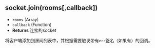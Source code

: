 ## socket.join(rooms[,callback])

- `rooms` (Array)
- `callback` (Function)
- **Returns** 连接的socket

将客户端添加到房间列表中，并根据需要触发带有`err`签名（如果有）的回调。